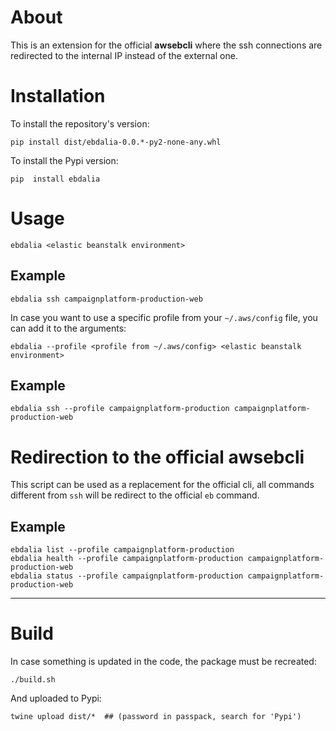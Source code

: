 # About

This is an extension for the official **awsebcli** where the ssh connections are redirected to the internal IP instead of the external one.

# Installation

To install the repository's version:

```
pip install dist/ebdalia-0.0.*-py2-none-any.whl
```

To install the Pypi version:

```
pip  install ebdalia
```

# Usage

```
ebdalia <elastic beanstalk environment>
```

## Example

```
ebdalia ssh campaignplatform-production-web
```

In case you want to use a specific profile from your `~/.aws/config` file, you can add it to the arguments:

```
ebdalia --profile <profile from ~/.aws/config> <elastic beanstalk environment>
```

## Example

```
ebdalia ssh --profile campaignplatform-production campaignplatform-production-web
```

# Redirection to the official awsebcli

This script can be used as a replacement for the official cli, all commands different from `ssh` will be redirect to the official `eb` command.

## Example

```
ebdalia list --profile campaignplatform-production
ebdalia health --profile campaignplatform-production campaignplatform-production-web
ebdalia status --profile campaignplatform-production campaignplatform-production-web
```

---

# Build

In case something is updated in the code, the package must be recreated:

```
./build.sh
```

And uploaded to Pypi:

```
twine upload dist/*  ## (password in passpack, search for 'Pypi')
```
